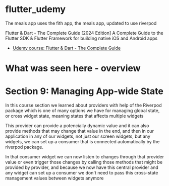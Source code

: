 # flutter_udemy

The meals app uses the fith app, the meals app, updated to use riverpod

Flutter & Dart - The Complete Guide [2024 Edition]
A Complete Guide to the Flutter SDK &amp; Flutter Framework for building native iOS and Android apps
- [Udemy course: Flutter & Dart - The Complete Guide](https://www.udemy.com/course/learn-flutter-dart-to-build-ios-android-apps/?couponCode=ACCAGE0923)

# What was seen here - overview

# Section 9: Managing App-wide State

In this course section we learned about providers with help of the Riverpod package which is one of many options we have for managing global state, or cross widget state, meaning states that affects multiple widgets

This provider can provide a potencially dynamic value and it can also provide methods that may change that value in the end, and then in our application in any of our widgets, not just our screen widgets, but any widgets, we can set up a consumer that is connected automatically by the riverpod package.

In that consumer widget we can now listen to changes through that provider value or even trigger those changes by calling those methods that might be provided by provider, and because we now have this central provider and any widget can set up a consumer we don't need to pass this cross-state management values between widgets anymore

